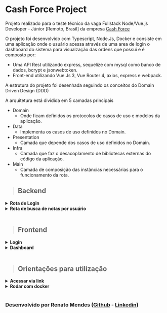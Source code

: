 # Cash Force Project
Projeto realizado para o teste técnico da vaga Fullstack Node/Vue.js Developer - Júnior [Remoto, Brasil]
da empresa [Cash Force](https://cashforce.com.br/)

O projeto foi desenvolvido com Typescript, Node.Js, Docker e consiste em uma aplicação onde o usuário acessa através de uma area de login o dashboard do sistema para visualzação das ordens que possui e é composto por:

 - Uma API Rest utilizando express, sequelize com mysql como banco de dados, bcrypt
e jsonwebtoken.
 - Front-end utilizando Vue.Js 3, Vue Router 4, axios, express e webpack.

A estrutura do projeto foi desenhada seguindo os conceitos do Domain Driven Design (DDD)

A arquitetura está dividida em 5 camadas principais
- Domain
  - Onde ficam definidos os protocolos de casos de uso e modelos da aplicação.
- Data
  - Implementa os casos de uso definidos no Domain.
- Presentation
  - Camada que depende dos casos de uso definidos no Domain.
- Infra
  - Camada que faz o desacoplamento de bibliotecas externas do código da aplicação.
- Main
  - Camada de composição das instâncias necessárias para o funcionamento da rota.

> ## Backend
<details>
  <summary>
    <strong>Rota de Login</strong>
  </summary><br>
  Para essa rota foi adicionada a camada Validation para uma melhor organização do código. Pode ser considerada como parte da Presentation.

  ![image](./docs/images/login-route-diagram.png)
  Legenda:
  - Linhas tracejadas: Interfaces / Protocolos
  - Linhas sólidas: Classes

  <br>
</details>

<details>
  <summary>
    <strong>Rota de busca de notas por usuário</strong>
  </summary><br>

  ![image](./docs/images/load-orders-route-diagram.png)
  Legenda:
  - Linhas tracejadas: Interfaces / Protocolos
  - Linhas sólidas: Classes

  <br>
</details>
<br>

> ## Frontend
<details>
  <summary>
    <strong>Login</strong>
  </summary><br>

  ![image](./docs/images/login-page-diagram.png)

  Legenda:
  - Linhas tracejadas: Interfaces / Protocolos
  - Linhas sólidas: Classes

  <br>
</details>

<details>
  <summary>
    <strong>Dashboard</strong>
  </summary><br>

  ![image](./docs/images/dashboard-page-diagram.png)

  Legenda:
  - Linhas tracejadas: Interfaces / Protocolos
  - Linhas sólidas: Classes

  <br>
</details>
<br>

> ## Orientações para utilização
<details>
  <summary>
    <strong>Acessar via link</strong>
  </summary><br>

O projeto está disponível através do link [https://cashforceapi.renatolmendes.com](https://cashforce.renatolmendes.com)

<h3>Dados para login</h3>

- Usuário: allan@cashforce.com.br
- Senha: 123456

  <br>
</details>

<details>
  <summary>
    <strong>Rodar com docker</strong>
  </summary><br>

Para rodar o projeto via docker faça o clone do repositório em sua maquina:

  ```sh
  git clone git@github.com:natomendes/cash-force-project.git
  ```
Na raiz do projeto rode:

  ```sh
  npm install
  ```
Logo em seguida rode:

  ```sh
  npm run up
  ```
Aguarde a finalização do processo, dependendo da configuração da maquina após o termino dos processos do docker-compose que irá subir os containers para o banco de dados, o backend e o frontend, talvez seja necessário aguardar para que os servidores e o banco de dados estejam funcionais.

A aplicação estará disponivel na url [http://localhost:8080](http://localhost:8080)


<h3>Dados para login</h3>

- Usuário: allan@cashforce.com.br
- Senha: 123456

  <br>
</details>


<br>

### Desenvolvido por Renato Mendes ([Github](https://www.github.com/natomendes) - [Linkedin](https://www.linkedin.com/in/renatolmendes/))

